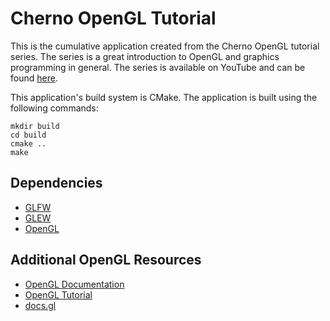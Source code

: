 # Cherno OpenGL Tutorial

This is the cumulative application created from the Cherno OpenGL tutorial series. The series is a great introduction to OpenGL and graphics programming in general. The series is available on YouTube and can be found [here](https://www.youtube.com/playlist?list=PLlrATfBNZ98foTJPJ_Ev03o2oq3-GGOS2).

This application's build system is CMake. The application is built using the following commands:
```shell
mkdir build
cd build
cmake ..
make
```

## Dependencies
- [GLFW](https://www.glfw.org/)
- [GLEW](http://glew.sourceforge.net/)
- [OpenGL](https://www.opengl.org/)

## Additional OpenGL Resources
- [OpenGL Documentation](https://www.khronos.org/registry/OpenGL-Refpages/gl4/)
- [OpenGL Tutorial](https://learnopengl.com/)
- [docs.gl](https://docs.gl/)